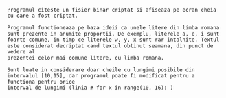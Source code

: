     Programul citeste un fisier binar criptat si afiseaza pe ecran cheia cu care a fost criptat.

    Programul functioneaza pe baza ideii ca unele litere din limba romana sunt prezente in anumite proportii. De exemplu, literele a, e, i sunt
    foarte comune, in timp ce literele w, y, x sunt rar intalnite. Textul este considerat decriptat cand textul obtinut seamana, din punct de vedere al 
    prezentei celor mai comune litere, cu limba romana.
    
    Sunt luate in considerare doar cheile cu lungimi posibile din intervalul [10,15], dar programul poate fi modificat pentru a functiona pentru orice 
    interval de lungimi (linia # for x in range(10, 16): )
